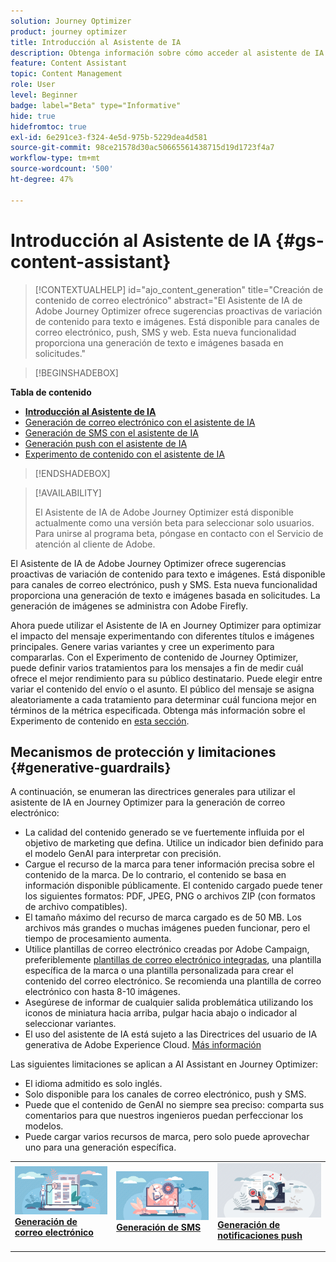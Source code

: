```yaml
---
solution: Journey Optimizer
product: journey optimizer
title: Introducción al Asistente de IA
description: Obtenga información sobre cómo acceder al asistente de IA de Journey Optimizer y trabajar con él
feature: Content Assistant
topic: Content Management
role: User
level: Beginner
badge: label="Beta" type="Informative"
hide: true
hidefromtoc: true
exl-id: 6e291ce3-f324-4e5d-975b-5229dea4d581
source-git-commit: 98ce21578d30ac50665561438715d19d1723f4a7
workflow-type: tm+mt
source-wordcount: '500'
ht-degree: 47%

---
```


# Introducción al Asistente de IA {#gs-content-assistant}

>[!CONTEXTUALHELP]
>id="ajo_content_generation"
>title="Creación de contenido de correo electrónico"
>abstract="El Asistente de IA de Adobe Journey Optimizer ofrece sugerencias proactivas de variación de contenido para texto e imágenes. Está disponible para canales de correo electrónico, push, SMS y web. Esta nueva funcionalidad proporciona una generación de texto e imágenes basada en solicitudes."

>[!BEGINSHADEBOX]

**Tabla de contenido**

* **[Introducción al Asistente de IA](gs-generative.md)**
* [Generación de correo electrónico con el asistente de IA](generative-email.md)
* [Generación de SMS con el asistente de IA](generative-sms.md)
* [Generación push con el asistente de IA](generative-push.md)
* [Experimento de contenido con el asistente de IA](generative-experimentation.md)

>[!ENDSHADEBOX]

>[!AVAILABILITY]
>
>El Asistente de IA de Adobe Journey Optimizer está disponible actualmente como una versión beta para seleccionar solo usuarios. Para unirse al programa beta, póngase en contacto con el Servicio de atención al cliente de Adobe.

El Asistente de IA de Adobe Journey Optimizer ofrece sugerencias proactivas de variación de contenido para texto e imágenes. Está disponible para canales de correo electrónico, push y SMS. Esta nueva funcionalidad proporciona una generación de texto e imágenes basada en solicitudes. La generación de imágenes se administra con Adobe Firefly.

Ahora puede utilizar el Asistente de IA en Journey Optimizer para optimizar el impacto del mensaje experimentando con diferentes títulos e imágenes principales. Genere varias variantes y cree un experimento para compararlas. Con el Experimento de contenido de Journey Optimizer, puede definir varios tratamientos para los mensajes a fin de medir cuál ofrece el mejor rendimiento para su público destinatario. Puede elegir entre variar el contenido del envío o el asunto. El público del mensaje se asigna aleatoriamente a cada tratamiento para determinar cuál funciona mejor en términos de la métrica especificada. Obtenga más información sobre el Experimento de contenido en [esta sección](../campaigns/content-experiment.md).

## Mecanismos de protección y limitaciones {#generative-guardrails}

A continuación, se enumeran las directrices generales para utilizar el asistente de IA en Journey Optimizer para la generación de correo electrónico:

* La calidad del contenido generado se ve fuertemente influida por el objetivo de marketing que defina. Utilice un indicador bien definido para el modelo GenAI para interpretar con precisión. 
* Cargue el recurso de la marca para tener información precisa sobre el contenido de la marca. De lo contrario, el contenido se basa en información disponible públicamente. El contenido cargado puede tener los siguientes formatos: PDF, JPEG, PNG o archivos ZIP (con formatos de archivo compatibles).
* El tamaño máximo del recurso de marca cargado es de 50 MB. Los archivos más grandes o muchas imágenes pueden funcionar, pero el tiempo de procesamiento aumenta.
* Utilice plantillas de correo electrónico creadas por Adobe Campaign, preferiblemente [plantillas de correo electrónico integradas](../email/use-email-templates.md), una plantilla específica de la marca o una plantilla personalizada para crear el contenido del correo electrónico. Se recomienda una plantilla de correo electrónico con hasta 8-10 imágenes.
* Asegúrese de informar de cualquier salida problemática utilizando los iconos de miniatura hacia arriba, pulgar hacia abajo o indicador al seleccionar variantes.
* El uso del asistente de IA está sujeto a las Directrices del usuario de IA generativa de Adobe Experience Cloud. [Más información](https://www.adobe.com/es/legal/licenses-terms/adobe-gen-ai-user-guidelines.html)

Las siguientes limitaciones se aplican a AI Assistant en Journey Optimizer:

* El idioma admitido es solo inglés.
* Solo disponible para los canales de correo electrónico, push y SMS.
* Puede que el contenido de GenAI no siempre sea preciso: comparta sus comentarios para que nuestros ingenieros puedan perfeccionar los modelos.
* Puede cargar varios recursos de marca, pero solo puede aprovechar uno para una generación específica.

<table style="table-layout:fixed"><tr style="border: 0;">
<td>
<a href="generative-email.md">
<img alt="Generación de correo electrónico" src="assets/do-not-localize/text-genai.jpeg">
</a>
<div>
<a href="generative-email.md"><strong>Generación de correo electrónico</strong></a>
</div>
<p>
</td>
<td>
<a href="generative-sms.md">
<img alt="Generación de SMS" src="assets/do-not-localize/image-genai.jpeg">
</a>
<div><a href="generative-sms.md"><strong>Generación de SMS</strong>
</div>
<p>
</td>
<td>
<a href="generative-push.md">
<img alt="Generación push" src="assets/do-not-localize/email-genai.jpeg">
</a>
<div>
<a href="generative-push.md"><strong>Generación de notificaciones push</strong></a>
</div>
<p></td>
</tr></table>

